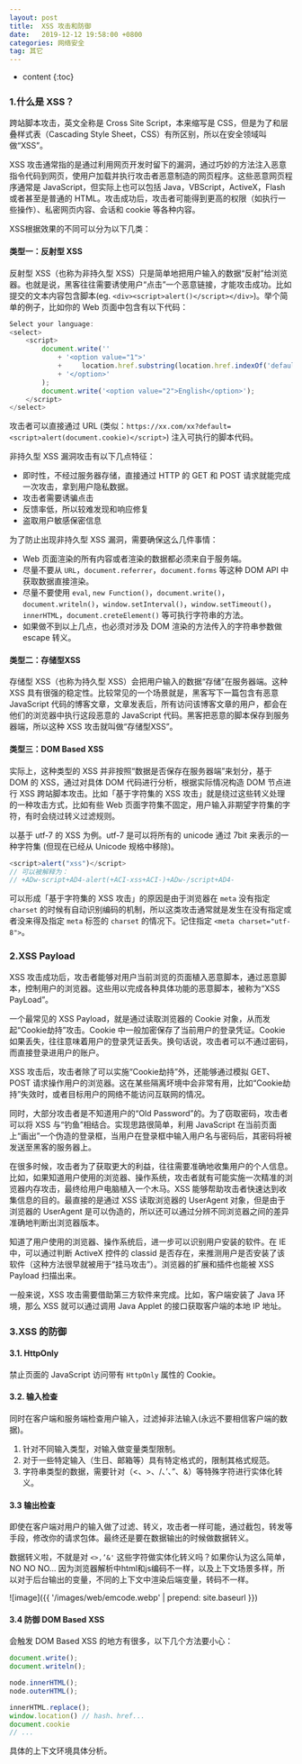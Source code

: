 ```yaml
---
layout: post
title:  XSS 攻击和防御
date:   2019-12-12 19:58:00 +0800
categories: 网络安全
tag: 其它
---
```


* content
{:toc}

### 1.什么是 XSS？

跨站脚本攻击，英文全称是 Cross Site Script，本来缩写是 CSS，但是为了和层叠样式表（Cascading Style Sheet，CSS）有所区别，所以在安全领域叫做“XSS”。

XSS 攻击通常指的是通过利用网页开发时留下的漏洞，通过巧妙的方法注入恶意指令代码到网页，使用户加载并执行攻击者恶意制造的网页程序。这些恶意网页程序通常是 JavaScript，但实际上也可以包括 Java，VBScript，ActiveX，Flash 或者甚至是普通的 HTML。攻击成功后，攻击者可能得到更高的权限（如执行一些操作）、私密网页内容、会话和 cookie 等各种内容。

XSS根据效果的不同可以分为以下几类：

#### 类型一：反射型 XSS

反射型 XSS（也称为非持久型 XSS）只是简单地把用户输入的数据“反射”给浏览器。也就是说，黑客往往需要诱使用户“点击”一个恶意链接，才能攻击成功。比如提交的文本内容包含脚本(eg. `<div><script>alert()</script></div>`)。举个简单的例子，比如你的 Web 页面中包含有以下代码：

```js
Select your language:
<select>
    <script>
        document.write(''
            + '<option value="1">'
            +     location.href.substring(location.href.indexOf('default=') + 8)
            + '</option>'
        );
        document.write('<option value="2">English</option>');
    </script>
</select>
```

攻击者可以直接通过 URL (类似：`https://xx.com/xx?default=<script>alert(document.cookie)</script>`) 注入可执行的脚本代码。

非持久型 XSS 漏洞攻击有以下几点特征：

- 即时性，不经过服务器存储，直接通过 HTTP 的 GET 和 POST 请求就能完成一次攻击，拿到用户隐私数据。
- 攻击者需要诱骗点击
- 反馈率低，所以较难发现和响应修复
- 盗取用户敏感保密信息

为了防止出现非持久型 XSS 漏洞，需要确保这么几件事情：

- Web 页面渲染的所有内容或者渲染的数据都必须来自于服务端。
- 尽量不要从 `URL`，`document.referrer`，`document.forms` 等这种 DOM API 中获取数据直接渲染。
- 尽量不要使用 `eval`, `new Function()`，`document.write()`，`document.writeln()`，`window.setInterval()`，`window.setTimeout()`，`innerHTML`，`document.creteElement()` 等可执行字符串的方法。
- 如果做不到以上几点，也必须对涉及 DOM 渲染的方法传入的字符串参数做 escape 转义。

#### 类型二：存储型XSS

存储型 XSS（也称为持久型 XSS）会把用户输入的数据“存储”在服务器端。这种 XSS 具有很强的稳定性。比较常见的一个场景就是，黑客写下一篇包含有恶意 JavaScript 代码的博客文章，文章发表后，所有访问该博客文章的用户，都会在他们的浏览器中执行这段恶意的 JavaScript 代码。黑客把恶意的脚本保存到服务器端，所以这种 XSS 攻击就叫做“存储型XSS”。

#### 类型三：DOM Based XSS

实际上，这种类型的 XSS 并非按照“数据是否保存在服务器端”来划分，基于 DOM 的 XSS，通过对具体 DOM 代码进行分析，根据实际情况构造 DOM 节点进行 XSS 跨站脚本攻击。比如「基于字符集的 XSS 攻击」就是绕过这些转义处理的一种攻击方式，比如有些 Web 页面字符集不固定，用户输入非期望字符集的字符，有时会绕过转义过滤规则。

以基于 utf-7 的 XSS 为例。utf-7 是可以将所有的 unicode 通过 7bit 来表示的一种字符集 (但现在已经从 Unicode 规格中移除)。

```js
<script>alert("xss")</script>
// 可以被解释为：
// +ADw-script+AD4-alert(+ACI-xss+ACI-)+ADw-/script+AD4-
```

可以形成「基于字符集的 XSS 攻击」的原因是由于浏览器在 `meta` 没有指定 `charset` 的时候有自动识别编码的机制，所以这类攻击通常就是发生在没有指定或者没来得及指定 `meta` 标签的 `charset` 的情况下。记住指定 `<meta charset="utf-8">`。

### 2.XSS Payload

XSS 攻击成功后，攻击者能够对用户当前浏览的页面植入恶意脚本，通过恶意脚本，控制用户的浏览器。这些用以完成各种具体功能的恶意脚本，被称为“XSS PayLoad”。

一个最常见的 XSS Payload，就是通过读取浏览器的 Cookie 对象，从而发起“Cookie劫持”攻击。Cookie 中一般加密保存了当前用户的登录凭证。Cookie 如果丢失，往往意味着用户的登录凭证丢失。换句话说，攻击者可以不通过密码，而直接登录进用户的账户。

XSS 攻击后，攻击者除了可以实施“Cookie劫持”外，还能够通过模拟 GET、POST 请求操作用户的浏览器。这在某些隔离坏境中会非常有用，比如“Cookie劫持”失效时，或者目标用户的网络不能访问互联网的情况。

同时，大部分攻击者是不知道用户的“Old Password”的。为了窃取密码，攻击者可以将 XSS 与“钓鱼”相结合。实现思路很简单，利用 JavaScript 在当前页面上“画出”一个伪造的登录框，当用户在登录框中输入用户名与密码后，其密码将被发送至黑客的服务器上。

在很多时候，攻击者为了获取更大的利益，往往需要准确地收集用户的个人信息。比如，如果知道用户使用的浏览器、操作系统，攻击者就有可能实施一次精准的浏览器内存攻击，最终给用户电脑植入一个木马。XSS 能够帮助攻击者快速达到收集信息的目的。最直接的是通过 XSS 读取浏览器的 UserAgent 对象，但是由于浏览器的 UserAgent 是可以伪造的，所以还可以通过分辨不同浏览器之间的差异准确地判断出浏览器版本。

知道了用户使用的浏览器、操作系统后，进一步可以识别用户安装的软件。在 IE 中，可以通过判断 ActiveX 控件的 classid 是否存在，来推测用户是否安装了该软件（这种方法很早就被用于“挂马攻击”）。浏览器的扩展和插件也能被 XSS Payload 扫描出来。

一般来说，XSS 攻击需要借助第三方软件来完成。比如，客户端安装了 Java 环境，那么 XSS 就可以通过调用 Java Applet 的接口获取客户端的本地 IP 地址。

### 3.XSS 的防御

#### 3.1. HttpOnly

禁止页面的 JavaScript 访问带有 `HttpOnly` 属性的 Cookie。

#### 3.2. 输入检查

同时在客户端和服务端检查用户输入，过滤掉非法输入(永远不要相信客户端的数据)。

1. 针对不同输入类型，对输入做变量类型限制。
2. 对于一些特定输入（生日、邮箱等）具有特定格式的，限制其格式规范。
3. 字符串类型的数据，需要针对（<、>、/、’、”、&）等特殊字符进行实体化转义。

#### 3.3 输出检查

即使在客户端对用户的输入做了过滤、转义，攻击者一样可能，通过截包，转发等手段，修改你的请求包体。最终还是要在数据输出的时候做数据转义。

数据转义啦，不就是对 `<>,’&'` 这些字符做实体化转义吗？如果你认为这么简单，NO NO NO… 因为浏览器解析中html和js编码不一样，以及上下文场景多样，所以对于后台输出的变量，不同的上下文中渲染后端变量，转码不一样。

![image]({{ '/images/web/emcode.webp' | prepend: site.baseurl }})

#### 3.4 防御 DOM Based XSS

会触发 DOM Based XSS 的地方有很多，以下几个方法要小心：

```js
document.write();
document.writeln();

node.innerHTML();
node.outerHTML();

innerHTML.replace();
window.location() // hash、href...
document.cookie
// ...
```

具体的上下文环境具体分析。